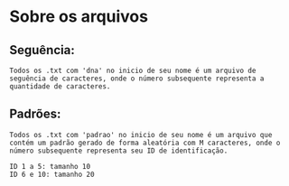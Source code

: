 # Sobre os arquivos

## Seguência:

    Todos os .txt com 'dna' no inicio de seu nome é um arquivo de seguência de caracteres, onde o número subsequente representa a quantidade de caracteres.
        
## Padrões:
    Todos os .txt com 'padrao' no inicio de seu nome é um arquivo que contém um padrão gerado de forma aleatória com M caracteres, onde o número subsequente representa seu ID de identificação. 

    ID 1 a 5: tamanho 10
    ID 6 e 10: tamanho 20
    
    

